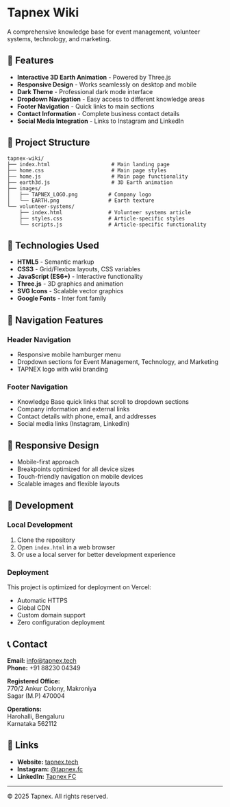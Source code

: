 # Tapnex Wiki

A comprehensive knowledge base for event management, volunteer systems, technology, and marketing.

## 🌟 Features

- **Interactive 3D Earth Animation** - Powered by Three.js
- **Responsive Design** - Works seamlessly on desktop and mobile
- **Dark Theme** - Professional dark mode interface
- **Dropdown Navigation** - Easy access to different knowledge areas
- **Footer Navigation** - Quick links to main sections
- **Contact Information** - Complete business contact details
- **Social Media Integration** - Links to Instagram and LinkedIn

## 📁 Project Structure

```
tapnex-wiki/
├── index.html                    # Main landing page
├── home.css                      # Main page styles
├── home.js                       # Main page functionality
├── earth3d.js                    # 3D Earth animation
├── images/
│   ├── TAPNEX_LOGO.png          # Company logo
│   └── EARTH.png                # Earth texture
└── volunteer-systems/
    ├── index.html               # Volunteer systems article
    ├── styles.css               # Article-specific styles
    └── scripts.js               # Article-specific functionality
```

## 🚀 Technologies Used

- **HTML5** - Semantic markup
- **CSS3** - Grid/Flexbox layouts, CSS variables
- **JavaScript (ES6+)** - Interactive functionality
- **Three.js** - 3D graphics and animation
- **SVG Icons** - Scalable vector graphics
- **Google Fonts** - Inter font family

## 🎯 Navigation Features

### Header Navigation
- Responsive mobile hamburger menu
- Dropdown sections for Event Management, Technology, and Marketing
- TAPNEX logo with wiki branding

### Footer Navigation
- Knowledge Base quick links that scroll to dropdown sections
- Company information and external links
- Contact details with phone, email, and addresses
- Social media links (Instagram, LinkedIn)

## 📱 Responsive Design

- Mobile-first approach
- Breakpoints optimized for all device sizes
- Touch-friendly navigation on mobile devices
- Scalable images and flexible layouts

## 🔧 Development

### Local Development
1. Clone the repository
2. Open `index.html` in a web browser
3. Or use a local server for better development experience

### Deployment
This project is optimized for deployment on Vercel:
- Automatic HTTPS
- Global CDN
- Custom domain support
- Zero configuration deployment

## 📞 Contact

**Email:** info@tapnex.tech  
**Phone:** +91 88230 04349

**Registered Office:**  
770/2 Ankur Colony, Makroniya  
Sagar (M.P) 470004

**Operations:**  
Harohalli, Bengaluru  
Karnataka 562112

## 🔗 Links

- **Website:** [tapnex.tech](https://www.tapnex.tech/)
- **Instagram:** [@tapnex.fc](https://www.instagram.com/tapnex.fc/?hl=en)
- **LinkedIn:** [Tapnex FC](https://www.linkedin.com/company/tapnexfc/?)

---

© 2025 Tapnex. All rights reserved.